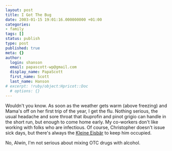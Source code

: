```yaml
---
layout: post
title: I Got The Bug
date: 2003-01-15 19:01:16.000000000 +01:00
categories:
- family
tags: []
status: publish
type: post
published: true
meta: {}
author:
  login: shanson
  email: papascott-wp@gmail.com
  display_name: PapaScott
  first_name: Scott
  last_name: Hanson
# excerpt: !ruby/object:Hpricot::Doc
  # options: {}
---
```

<p>Wouldn't you know. As soon as the weather gets warm (above freezing) and Mama's off on her first trip of the year, I get the flu. Nothing serious, the usual headache and sore throat that ibuprofin and pinot grigio can handle in the short run, but enough to come home early. My co-workers don't like working with folks who are infectious. Of course, Christopher doesn't issue sick days, but there's always the <a href="http://www.amazon.de/exec/obidos/ASIN/B00005UQZ6">Kleine Eisbär</a> to keep him occupied.</p>
<p>No, Alwin, I'm not serious about mixing OTC drugs with alcohol.</p>
